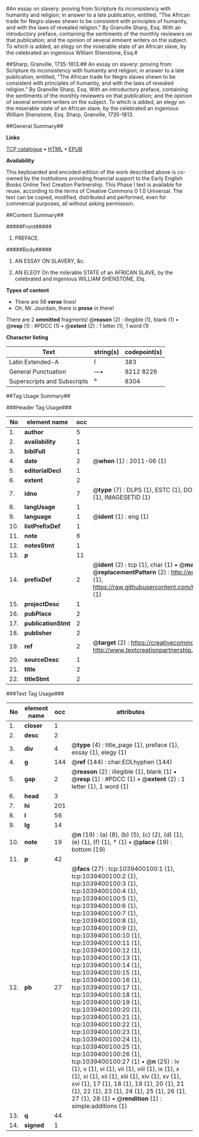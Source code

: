 #An essay on slavery: proving from Scripture its inconsistency with humanity and religion; in answer to a late publication, entitled, "The African trade for Negro slaves shewn to be consistent with principles of humanity, and with the laws of revealed religion." By Granville Sharp, Esq. With an introductory preface, containing the sentiments of the monthly reviewers on that publication; and the opinion of several eminent writers on the subject. To which is added, an elegy on the miserable state of an African slave, by the celebrated an ingenious William Shenstone, Esq.#

##Sharp, Granville, 1735-1813.##
An essay on slavery: proving from Scripture its inconsistency with humanity and religion; in answer to a late publication, entitled, "The African trade for Negro slaves shewn to be consistent with principles of humanity, and with the laws of revealed religion." By Granville Sharp, Esq. With an introductory preface, containing the sentiments of the monthly reviewers on that publication; and the opinion of several eminent writers on the subject. To which is added, an elegy on the miserable state of an African slave, by the celebrated an ingenious William Shenstone, Esq.
Sharp, Granville, 1735-1813.

##General Summary##

**Links**

[TCP catalogue](http://www.ota.ox.ac.uk/tcp/)  • 
[HTML](http://tei.it.ox.ac.uk/tcp/Texts-HTML/free/004/004910692.html)  • 
[EPUB](http://tei.it.ox.ac.uk/tcp/Texts-EPUB/free/004/004910692.epub)

**Availability**

This keyboarded and encoded edition of the
	       work described above is co-owned by the institutions
	       providing financial support to the Early English Books
	       Online Text Creation Partnership. This Phase I text is
	       available for reuse, according to the terms of Creative
	       Commons 0 1.0 Universal. The text can be copied,
	       modified, distributed and performed, even for
	       commercial purposes, all without asking permission.


##Content Summary##

#####Front#####

1. PREFACE.

#####Body#####

1. AN ESSAY ON SLAVERY, &c.

1. AN ELEGY On the miſerable STATE of an AFRICAN SLAVE, by the celebrated and ingenious WILLIAM SHENSTONE, Eſq.

**Types of content**

  * There are 56 **verse** lines!
  * Oh, Mr. Jourdain, there is **prose** in there!

There are 2 **ommitted** fragments! 
 @__reason__ (2) : illegible (1), blank (1)  •  @__resp__ (1) : #PDCC (1)  •  @__extent__ (2) : 1 letter (1), 1 word (1)

**Character listing**


|Text|string(s)|codepoint(s)|
|---|---|---|
|Latin Extended-A|ſ|383|
|General Punctuation|—•|8212 8226|
|Superscripts             and Subscripts|⁰|8304|

##Tag Usage Summary##

###Header Tag Usage###

|No|element name|occ|attributes|
|---|---|---|---|
|1.|__author__|5||
|2.|__availability__|1||
|3.|__biblFull__|1||
|4.|__date__|2| @__when__ (1) : 2011-06 (1)|
|5.|__editorialDecl__|1||
|6.|__extent__|2||
|7.|__idno__|7| @__type__ (7) : DLPS (1), ESTC (1), DOCNO (1), TCP (1), GALEDOCNO (1), CONTENTSET (1), IMAGESETID (1)|
|8.|__langUsage__|1||
|9.|__language__|1| @__ident__ (1) : eng (1)|
|10.|__listPrefixDef__|1||
|11.|__note__|6||
|12.|__notesStmt__|1||
|13.|__p__|11||
|14.|__prefixDef__|2| @__ident__ (2) : tcp (1), char (1)  •  @__matchPattern__ (2) : ([0-9\-]+):([0-9IVX]+) (1), (.+) (1)  •  @__replacementPattern__ (2) : http://eebo.chadwyck.com/downloadtiff?vid=$1&page=$2 (1), https://raw.githubusercontent.com/textcreationpartnership/Texts/master/tcpchars.xml#$1 (1)|
|15.|__projectDesc__|1||
|16.|__pubPlace__|2||
|17.|__publicationStmt__|2||
|18.|__publisher__|2||
|19.|__ref__|2| @__target__ (2) : https://creativecommons.org/publicdomain/zero/1.0/ (1), http://www.textcreationpartnership.org/docs/. (1)|
|20.|__sourceDesc__|1||
|21.|__title__|2||
|22.|__titleStmt__|2||


###Text Tag Usage###

|No|element name|occ|attributes|
|---|---|---|---|
|1.|__closer__|1||
|2.|__desc__|2||
|3.|__div__|4| @__type__ (4) : title_page (1), preface (1), essay (1), elegy (1)|
|4.|__g__|144| @__ref__ (144) : char:EOLhyphen (144)|
|5.|__gap__|2| @__reason__ (2) : illegible (1), blank (1)  •  @__resp__ (1) : #PDCC (1)  •  @__extent__ (2) : 1 letter (1), 1 word (1)|
|6.|__head__|3||
|7.|__hi__|201||
|8.|__l__|56||
|9.|__lg__|14||
|10.|__note__|19| @__n__ (19) : (a) (8), (b) (5), (c) (2), (d) (1), (e) (1), (f) (1), * (1)  •  @__place__ (19) : bottom (19)|
|11.|__p__|42||
|12.|__pb__|27| @__facs__ (27) : tcp:1039400100:1 (1), tcp:1039400100:2 (1), tcp:1039400100:3 (1), tcp:1039400100:4 (1), tcp:1039400100:5 (1), tcp:1039400100:6 (1), tcp:1039400100:7 (1), tcp:1039400100:8 (1), tcp:1039400100:9 (1), tcp:1039400100:10 (1), tcp:1039400100:11 (1), tcp:1039400100:12 (1), tcp:1039400100:13 (1), tcp:1039400100:14 (1), tcp:1039400100:15 (1), tcp:1039400100:16 (1), tcp:1039400100:17 (1), tcp:1039400100:18 (1), tcp:1039400100:19 (1), tcp:1039400100:20 (1), tcp:1039400100:21 (1), tcp:1039400100:22 (1), tcp:1039400100:23 (1), tcp:1039400100:24 (1), tcp:1039400100:25 (1), tcp:1039400100:26 (1), tcp:1039400100:27 (1)  •  @__n__ (25) : iv (1), v (1), vi (1), vii (1), viii (1), ix (1), x (1), xi (1), xii (1), xiii (1), xiv (1), xv (1), xvi (1), 17 (1), 18 (1), 19 (1), 20 (1), 21 (1), 22 (1), 23 (1), 24 (1), 25 (1), 26 (1), 27 (1), 28 (1)  •  @__rendition__ (1) : simple:additions (1)|
|13.|__q__|44||
|14.|__signed__|1||
